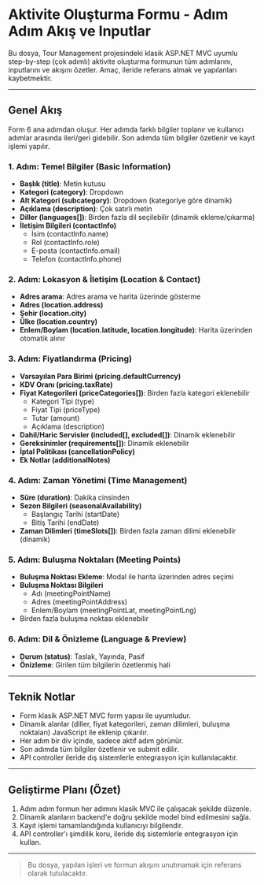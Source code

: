 # Aktivite Oluşturma Formu - Adım Adım Akış ve Inputlar

Bu dosya, Tour Management projesindeki klasik ASP.NET MVC uyumlu step-by-step (çok adımlı) aktivite oluşturma formunun tüm adımlarını, inputlarını ve akışını özetler. Amaç, ileride referans almak ve yapılanları kaybetmektir.

---

## Genel Akış
Form 6 ana adımdan oluşur. Her adımda farklı bilgiler toplanır ve kullanıcı adımlar arasında ileri/geri gidebilir. Son adımda tüm bilgiler özetlenir ve kayıt işlemi yapılır.

### 1. Adım: Temel Bilgiler (Basic Information)
- **Başlık (title)**: Metin kutusu
- **Kategori (category)**: Dropdown
- **Alt Kategori (subcategory)**: Dropdown (kategoriye göre dinamik)
- **Açıklama (description)**: Çok satırlı metin
- **Diller (languages[])**: Birden fazla dil seçilebilir (dinamik ekleme/çıkarma)
- **İletişim Bilgileri (contactInfo)**
  - İsim (contactInfo.name)
  - Rol (contactInfo.role)
  - E-posta (contactInfo.email)
  - Telefon (contactInfo.phone)

### 2. Adım: Lokasyon & İletişim (Location & Contact)
- **Adres arama**: Adres arama ve harita üzerinde gösterme
- **Adres (location.address)**
- **Şehir (location.city)**
- **Ülke (location.country)**
- **Enlem/Boylam (location.latitude, location.longitude)**: Harita üzerinden otomatik alınır

### 3. Adım: Fiyatlandırma (Pricing)
- **Varsayılan Para Birimi (pricing.defaultCurrency)**
- **KDV Oranı (pricing.taxRate)**
- **Fiyat Kategorileri (priceCategories[])**: Birden fazla kategori eklenebilir
  - Kategori Tipi (type)
  - Fiyat Tipi (priceType)
  - Tutar (amount)
  - Açıklama (description)
- **Dahil/Haric Servisler (included[], excluded[])**: Dinamik eklenebilir
- **Gereksinimler (requirements[])**: Dinamik eklenebilir
- **İptal Politikası (cancellationPolicy)**
- **Ek Notlar (additionalNotes)**

### 4. Adım: Zaman Yönetimi (Time Management)
- **Süre (duration)**: Dakika cinsinden
- **Sezon Bilgileri (seasonalAvailability)**
  - Başlangıç Tarihi (startDate)
  - Bitiş Tarihi (endDate)
- **Zaman Dilimleri (timeSlots[])**: Birden fazla zaman dilimi eklenebilir (dinamik)

### 5. Adım: Buluşma Noktaları (Meeting Points)
- **Buluşma Noktası Ekleme**: Modal ile harita üzerinden adres seçimi
- **Buluşma Noktası Bilgileri**
  - Adı (meetingPointName)
  - Adres (meetingPointAddress)
  - Enlem/Boylam (meetingPointLat, meetingPointLng)
- Birden fazla buluşma noktası eklenebilir

### 6. Adım: Dil & Önizleme (Language & Preview)
- **Durum (status)**: Taslak, Yayında, Pasif
- **Önizleme**: Girilen tüm bilgilerin özetlenmiş hali

---

## Teknik Notlar
- Form klasik ASP.NET MVC form yapısı ile uyumludur.
- Dinamik alanlar (diller, fiyat kategorileri, zaman dilimleri, buluşma noktaları) JavaScript ile eklenip çıkarılır.
- Her adım bir div içinde, sadece aktif adım görünür.
- Son adımda tüm bilgiler özetlenir ve submit edilir.
- API controller ileride dış sistemlerle entegrasyon için kullanılacaktır.

---

## Geliştirme Planı (Özet)
1. Adım adım formun her adımını klasik MVC ile çalışacak şekilde düzenle.
2. Dinamik alanların backend'e doğru şekilde model bind edilmesini sağla.
3. Kayıt işlemi tamamlandığında kullanıcıyı bilgilendir.
4. API controller'ı şimdilik koru, ileride dış sistemlerle entegrasyon için kullan.

---

> Bu dosya, yapılan işleri ve formun akışını unutmamak için referans olarak tutulacaktır. 
